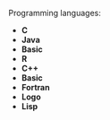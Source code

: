Programming languages:
* **C**
* **Java**
* **Basic**
* **R**
* **C++**
* **Basic**
* **Fortran**
* **Logo**
* **Lisp**
